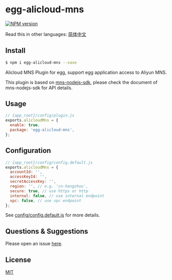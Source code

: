 # egg-alicloud-mns

[![NPM version][npm-image]][npm-url]

[npm-image]: https://img.shields.io/npm/v/egg-alicloud-mns.svg?style=flat-square
[npm-url]: https://npmjs.org/package/egg-alicloud-mns
<!--
Description here.
-->

Read this in other languages: [简体中文](https://github.com/jerryhu/egg-alicloud-mns/blob/master/README.zh-CN.md)

## Install

```bash
$ npm i egg-alicloud-mns --save
```

Alicloud MNS Plugin for egg, support egg application access to Aliyun MNS.

This plugin is based on [mns-nodejs-sdk](https://github.com/aliyun/mns-nodejs-sdk),
please check the document of mns-nodejs-sdk for API details.

## Usage

```js
// {app_root}/config/plugin.js
exports.alicloudMns = {
  enable: true,
  package: 'egg-alicloud-mns',
};
```

## Configuration

```js
// {app_root}/config/config.default.js
exports.alicloudMns = {
  accountId: '',
  accessKeyId: '',
  secretAccessKey: '',
  region: '', // e.g. 'cn-hangzhou',
  secure: true, // use https or http
  internal: false, // use internal endpoint
  vpc: false, // use vpc endpoint
};
```

See [config/config.default.js](config/config.default.js) for more details.


## Questions & Suggestions

Please open an issue [here](https://github.com/jerryhu/egg-alicloud-mns/issues).

## License

[MIT](LICENSE)
